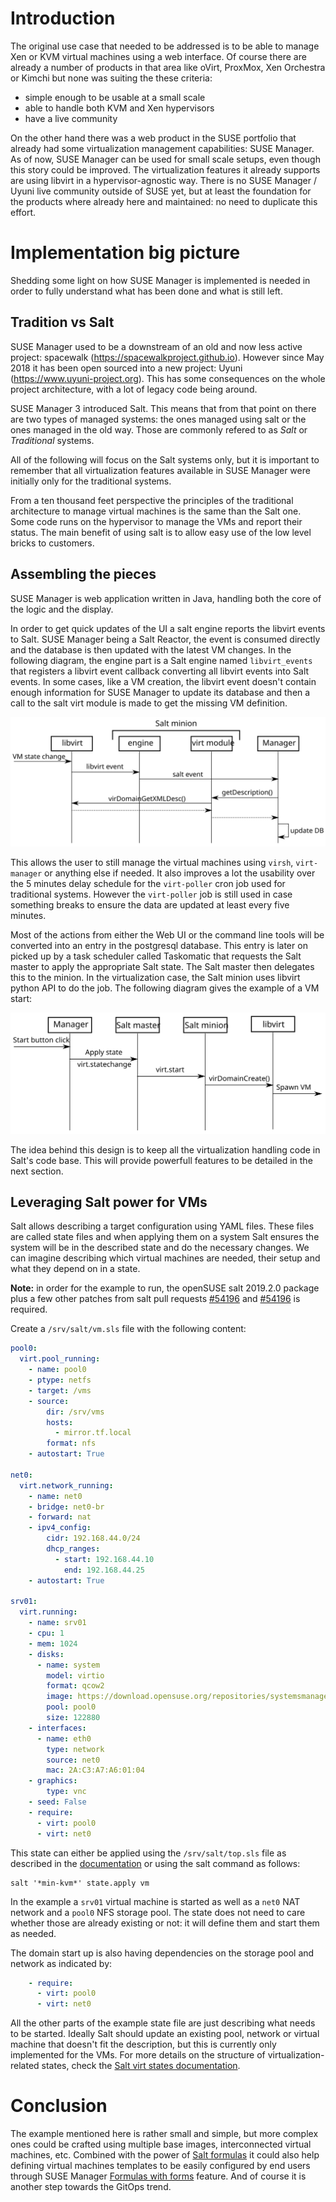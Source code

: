 # Introduction #


The original use case that needed to be addressed is to be able to manage Xen or KVM virtual machines using a web interface.
Of course there are already a number of products in that area like oVirt, ProxMox, Xen Orchestra or Kimchi but none was suiting the these criteria:

* simple enough to be usable at a small scale
* able to handle both KVM and Xen hypervisors
* have a live community

On the other hand there was a web product in the SUSE portfolio that already had some virtualization management capabilities: SUSE Manager.
As of now, SUSE Manager can be used for small scale setups, even though this story could be improved.
The virtualization features it already supports are using libvirt in a hypervisor-agnostic way.
There is no SUSE Manager / Uyuni live community outside of SUSE yet, but at least the foundation for the products where already here and maintained: no need to duplicate this effort.

# Implementation big picture #

Shedding some light on how SUSE Manager is implemented is needed in order to fully understand what has been done and what is still left.

## Tradition vs Salt ##

SUSE Manager used to be a downstream of an old and now less active project: spacewalk (https://spacewalkproject.github.io).
However since May 2018 it has been open sourced into a new project: Uyuni (https://www.uyuni-project.org).
This has some consequences on the whole project architecture, with a lot of legacy code being around.

SUSE Manager 3 introduced Salt.
This means that from that point on there are two types of managed systems: the ones managed using salt or the ones managed in the old way.
Those are commonly refered to as *Salt* or *Traditional* systems.

All of the following will focus on the Salt systems only, but it is important to remember that all virtualization features available in SUSE Manager were initially only for the traditional systems.

From a ten thousand feet perspective the principles of the traditional architecture to manage virtual machines is the same than the Salt one.
Some code runs on the hypervisor to manage the VMs and report their status.
The main benefit of using salt is to allow easy use of the low level bricks to customers.

## Assembling the pieces ##

SUSE Manager is web application written in Java, handling both the core of the logic and the display.

In order to get quick updates of the UI a salt engine reports the libvirt events to Salt.
SUSE Manager being a Salt Reactor, the event is consumed directly and the database is then updated with the latest VM changes.
In the following diagram, the engine part is a Salt engine named `libvirt_events` that registers a libvirt event callback converting all libvirt events into Salt events.
In some cases, like a VM creation, the libvirt event doesn't contain enough information for SUSE Manager to update its database and then a call to the salt virt module is made to get the missing VM definition.

![libvirt event handling](images/libvirt-event-chain.svg)

This allows the user to still manage the virtual machines using `virsh`, `virt-manager` or anything else if needed.
It also improves a lot the usability over the 5 minutes delay schedule for the `virt-poller` cron job used for traditional systems.
However the `virt-poller` job is still used in case something breaks to ensure the data are updated at least every five minutes.

Most of the actions from either the Web UI or the command line tools will be converted into an entry in the postgresql database.
This entry is later on picked up by a task scheduler called Taskomatic that requests the Salt master to apply the appropriate Salt state.
The Salt master then delegates this to the minion.
In the virtualization case, the Salt minion uses libvirt python API to do the job. The following diagram gives the example of a VM start:

![VM start action details](images/suma-virt-action.svg)

The idea behind this design is to keep all the virtualization handling code in Salt's code base.
This will provide powerfull features to be detailed in the next section.

## Leveraging Salt power for VMs ##

Salt allows describing a target configuration using YAML files.
These files are called state files and when applying them on a system Salt ensures the system will be in the described state and do the necessary changes.
We can imagine describing which virtual machines are needed, their setup and what they depend on in a state.

**Note:** in order for the example to run, the openSUSE salt 2019.2.0 package plus a few other patches from salt pull requests [#54196](https://github.com/saltstack/salt/pull/54196) and [#54196](http://github.com/saltstack/salt/pull/54197) is required.

Create a `/srv/salt/vm.sls` file with the following content:

```yaml
pool0:
  virt.pool_running:
    - name: pool0
    - ptype: netfs
    - target: /vms
    - source:
        dir: /srv/vms
        hosts:
          - mirror.tf.local
        format: nfs
    - autostart: True

net0:
  virt.network_running:
    - name: net0
    - bridge: net0-br
    - forward: nat
    - ipv4_config:
        cidr: 192.168.44.0/24
        dhcp_ranges:
          - start: 192.168.44.10
            end: 192.168.44.25
    - autostart: True

srv01:
  virt.running:
    - name: srv01
    - cpu: 1
    - mem: 1024
    - disks:
      - name: system
        model: virtio
        format: qcow2
        image: https://download.opensuse.org/repositories/systemsmanagement:/sumaform:/images:/libvirt/images/opensuse151.x86_64.qcow2
        pool: pool0
        size: 122880
    - interfaces:
      - name: eth0
        type: network
        source: net0
        mac: 2A:C3:A7:A6:01:04
    - graphics:
        type: vnc
    - seed: False
    - require:
      - virt: pool0
      - virt: net0
```

This state can either be applied using the `/srv/salt/top.sls` file as described in the [documentation](https://docs.saltstack.com/en/latest/topics/tutorials/states_pt1.html) or using the salt command as follows:

```
salt '*min-kvm*' state.apply vm
```

In the example a `srv01` virtual machine is started as well as a `net0` NAT network and a `pool0` NFS storage pool.
The state does not need to care whether those are already existing or not: it will define them and start them as needed.

The domain start up is also having dependencies on the storage pool and network as indicated by:

```yaml
    - require:
      - virt: pool0
      - virt: net0
```

All the other parts of the example state file are just describing what needs to be started.
Ideally Salt should update an existing pool, network or virtual machine that doesn't fit the description, but this is currently only implemented for the VMs.
For more details on the structure of virtualization-related states, check the [Salt virt states documentation](https://docs.saltstack.com/en/latest/ref/states/all/salt.states.virt.html).

# Conclusion #

The example mentioned here is rather small and simple, but more complex ones could be crafted using multiple base images, interconnected virtual machines, etc.
Combined with the power of [Salt formulas](https://docs.saltstack.com/en/latest/topics/development/conventions/formulas.html) it could also help defining virtual machines templates to be easily configured by end users through SUSE Manager [Formulas with forms](https://www.suse.com/documentation/suse-manager-3/3.2/susemanager-best-practices/html/book.suma.best.practices/best.practice.salt.formulas.and.forms.html) feature.
And of course it is another step towards the GitOps trend.
